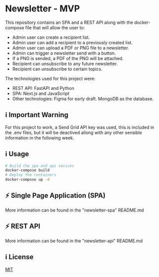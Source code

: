 # Newsletter - MVP

This repository contains an SPA and a REST API along with the docker-compose file that will allow the user to:

- Admin user can create a recipient list.
- Admin user can add a recipient to a previously created list.
- Admin user can upload a PDF or PNG file to a newsletter.
- Admin can trigger a newsletter send with a button.
- If a PNG is sended, a PDF of the PNG will be attached.
- Recipient can unsubscribe to any future newsletter.
- Recipient can unsubscribe to certain topics.

The technologies used for this project were:

- REST API: FastAPI and Python
- SPA: Next.js and JavaScript
- Other technologies: Figma for early draft. MongoDB as the database.

## ℹ️ Important Warning

For this project to work, a Send Grid API key was used, this is included in the .env files, but it will be deactived allong with any other sensible information in the following week.

## ℹ️ Usage

```bash
# Build the spa and api sevices
docker-compose build
# Deploy the containers
docker-compose up -d
```

## ⚡ Single Page Application (SPA)

More information can be found in the "newsletter-spa" README.md

## ⚡ REST API

More information can be found in the "newsletter-api" README.md

## ℹ️ License

[MIT](https://choosealicense.com/licenses/mit/)
